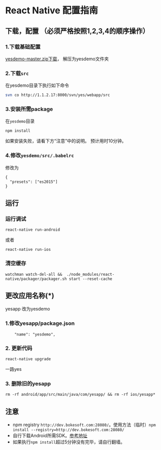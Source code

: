 # React Native 配置指南

## 下载，配置 （必须严格按照1,2,3,4的顺序操作）

### 1.下载基础配置

[yesdemo-master.zip下载](https://github.com/zhouzhongyuan/yesdemo/archive/master.zip)，
解压为yesdemo文件夹

### 2.下载`src`

在yesdemo目录下执行如下命令
```bash
svn co http://1.1.2.17:8000/svn/yes/webapp/src
```


### 3.安装所需package
在`yesdemo`目录
```
npm install
```
如果安装失败，请看下方“注意”中的说明。
预计用时10分钟。

### 4.修改`yesdemo/src/.babelrc`

修改为
```
{
  "presets": ["es2015"]
}
```

## 运行
### 运行调试
```
react-native run-android
```
或者
```
react-native run-ios
```
### 清空缓存
```
watchman watch-del-all &&  ./node_modules/react-native/packager/packager.sh start --reset-cache

```
## 更改应用名称(*)
yesapp 改为yesdemo
### 1.修改yesapp/package.json
```
	"name": "yesdemo",
```
### 2. 更新代码
```
react-native upgrade
```
一路yes

### 3. 删除旧的yesapp

```
rm -rf android/app/src/main/java/com/yesapp/ && rm -rf ios/yesapp*
```
## 注意
- npm registry `http://dev.bokesoft.com:28080/`。使用方法（临时）`npm install --registry=http://dev.bokesoft.com:28080/`
- 自行下载Android所需SDK。[参考地址](http://www.android-studio.org/)
- 如果执行`npm install`超过5分钟没有完毕，请自行翻墙。